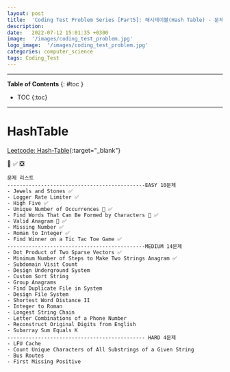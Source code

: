 ```yaml
---
layout: post
title:  'Coding Test Problem Series [Part5]: 해시테이블(Hash Table) - 문제'
description: 
date:   2022-07-12 15:01:35 +0300
image:  '/images/coding_test_problem.jpg'
logo_image:  '/images/coding_test_problem.jpg'
categories: computer_science
tags: Coding_Test
---
```

---

**Table of Contents**
{: #toc }
*  TOC
{:toc}

---


# HashTable


[Leetcode: Hash-Table](https://leetcode.com/tag/hash-table/){:target="_blank"}  

💟 ✅ ❎   

```
문제 리스트
---------------------------------------------EASY 10문제
- Jewels and Stones ✅
- Logger Rate Limiter ✅
- High Five ✅
- Unique Number of Occurrences 💟 ✅
- Find Words That Can Be Formed by Characters 💟 ✅
- Valid Anagram 💟 ✅
- Missing Number ✅
- Roman to Integer ✅
- Find Winner on a Tic Tac Toe Game ✅
---------------------------------------------MEDIUM 14문제
- Dot Product of Two Sparse Vectors ✅
- Minimum Number of Steps to Make Two Strings Anagram ✅
- Subdomain Visit Count
- Design Underground System
- Custom Sort String
- Group Anagrams
- Find Duplicate File in System
- Design File System
- Shortest Word Distance II
- Integer to Roman
- Longest String Chain
- Letter Combinations of a Phone Number
- Reconstruct Original Digits from English
- Subarray Sum Equals K
--------------------------------------------- HARD 4문제
- LFU Cache
- Count Unique Characters of All Substrings of a Given String
- Bus Routes
- First Missing Positive
```

